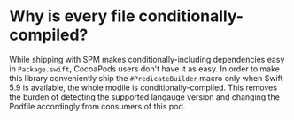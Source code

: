 # Why is every file conditionally-compiled?
While shipping with SPM makes conditionally-including dependencies easy in `Package.swift`, CocoaPods users don't have it as easy. In order to make this library conveniently ship the `#PredicateBuilder` macro only when Swift 5.9 is available, the whole modile is conditionally-compiled. This removes the burden of detecting the supported langauge version and changing the Podfile accordingly from consumers of this pod.